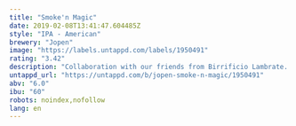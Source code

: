 ```yaml
---
title: "Smoke'n Magic"
date: 2019-02-08T13:41:47.604485Z
style: "IPA - American"
brewery: "Jopen"
image: "https://labels.untappd.com/labels/1950491"
rating: "3.42"
description: "Collaboration with our friends from Birrificio Lambrate. Smoke'n Magic is a Smoked Oatmeal IPA. the smokiness and the velvet mouthfeel from the oatmeal, make this IPA into a unique IPA. We hopped Smoke'n Magic with Azacca, Zythos en Ekuanot for a new world fruity bite."
untappd_url: "https://untappd.com/b/jopen-smoke-n-magic/1950491"
abv: "6.0"
ibu: "60"
robots: noindex,nofollow
lang: en
---
```

